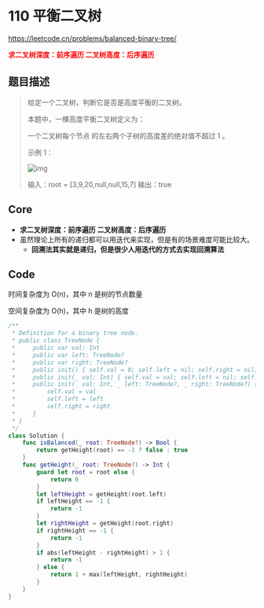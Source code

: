 # 110 平衡二叉树

https://leetcode.cn/problems/balanced-binary-tree/

**<font color=red>求二叉树深度：前序遍历 二叉树高度：后序遍历</font>**

## 题目描述

> 给定一个二叉树，判断它是否是高度平衡的二叉树。
>
> 本题中，一棵高度平衡二叉树定义为：
>
> 一个二叉树每个节点 的左右两个子树的高度差的绝对值不超过 1 。
>
>  
>
> 示例 1：
>
> ![img](https://assets.leetcode.com/uploads/2020/10/06/balance_1.jpg)
>
> 输入：root = [3,9,20,null,null,15,7]
> 输出：true



## Core

- **求二叉树深度：前序遍历 二叉树高度：后序遍历**
- 虽然理论上所有的递归都可以用迭代来实现，但是有的场景难度可能比较大。
  - **回溯法其实就是递归，但是很少人用迭代的方式去实现回溯算法**



## Code 

时间复杂度为 O(n)，其中 n 是树的节点数量

空间复杂度为 O(h)，其中 h 是树的高度

```swift
/**
 * Definition for a binary tree node.
 * public class TreeNode {
 *     public var val: Int
 *     public var left: TreeNode?
 *     public var right: TreeNode?
 *     public init() { self.val = 0; self.left = nil; self.right = nil; }
 *     public init(_ val: Int) { self.val = val; self.left = nil; self.right = nil; }
 *     public init(_ val: Int, _ left: TreeNode?, _ right: TreeNode?) {
 *         self.val = val
 *         self.left = left
 *         self.right = right
 *     }
 * }
 */
class Solution {
    func isBalanced(_ root: TreeNode?) -> Bool {
        return getHeight(root) == -1 ? false : true
    }
    func getHeight(_ root: TreeNode?) -> Int {
        guard let root = root else {
            return 0
        }
        let leftHeight = getHeight(root.left)
        if leftHeight == -1 {
            return -1
        }
        let rightHeight = getHeight(root.right)
        if rightHeight == -1 {
            return -1
        }
        if abs(leftHeight - rightHeight) > 1 {
            return -1
        } else {
            return 1 + max(leftHeight, rightHeight)
        }
    }
}
```

